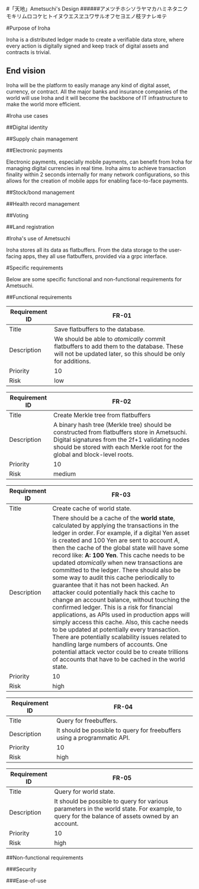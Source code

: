 #「天地」Ametsuchi's Design
######アメツチホシソラヤマカハミネタニクモキリムロコケヒトイヌウエスヱユワサルオフセヨエノ枝ヲナレヰテ


#Purpose of Iroha

Iroha is a distributed ledger made to create a verifiable data store, where every action is digitally signed and keep track of digital assets and contracts is trivial. 

## End vision

Iroha will be the platform to easily manage any kind of digital asset, currency, or contract. All the major banks and insurance companies of the world will use Iroha and it will become the backbone of IT infrastructure to make the world more efficient.

#Iroha use cases

##Digital identity

##Supply chain management

##Electronic payments

Electronic payments, especially mobile payments, can benefit from Iroha for managing digital currencies in real time. Iroha aims to achieve transaction finality within 2 seconds internally for many network configurations, so this allows for the creation of mobile apps for enabling face-to-face payments.

##Stock/bond management

##Health record management

##Voting

##Land registration


#Iroha's use of Ametsuchi

Iroha stores all its data as flatbuffers. From the data storage to the user-facing apps, they all use flatbuffers, provided via a grpc interface.

#Specific requirements

Below are some specific functional and non-functional requirements for Ametsuchi.

##Functional requirements

| Requirement ID | FR-01  |
|---|---|
|Title| Save flatbuffers to the database.|
| Description | We should be able to *atomically* commit flatbuffers to add them to the database. These will not be updated later, so this should be only for additions. |
|Priority | 10|
|Risk| low| 

| Requirement ID | FR-02  |
|---|---|
|Title| Create Merkle tree from flatbuffers |
| Description | A binary hash tree (Merkle tree) should be constructed from flatbuffers store in Ametsuchi. Digital signatures from the 2f+1 validating nodes should be stored with each Merkle root for the global and block-level roots. |
|Priority | 10|
|Risk| medium| 

| Requirement ID | FR-03  |
|---|---|
|Title| Create cache of world state. |
| Description | There should be a cache of the **world state**, calculated by applying the transactions in the ledger in order. For example, if a digital Yen asset is created and 100 Yen are sent to account *A*, then the cache of the global state will have some record like: **A: 100 Yen**. This cache needs to be updated *atomically* when new transactions are committed to the ledger. There should also be some way to audit this cache periodically to guarantee that it has not been hacked. An attacker could potentially hack this cache to change an account balance, without touching the confirmed ledger. This is a risk for financial applications, as APIs used in production apps will simply access this cache. Also, this cache needs to be updated at potentially every transaction. There are potentially scalability issues related to handling large numbers of accounts. One potential attack vector could be to create trillions of accounts that have to be cached in the world state. |
|Priority | 10|
|Risk| high | 

| Requirement ID | FR-04  |
|---|---|
|Title| Query for freebuffers. |
| Description | It should be possible to query for freebuffers using a programmatic API. |
|Priority | 10|
|Risk| high | 

| Requirement ID | FR-05  |
|---|---|
|Title| Query for world state. |
| Description | It should be possible to query for various parameters in the world state. For example, to query for the balance of assets owned by an account. |
|Priority | 10|
|Risk| high | 

##Non-functional requirements


###Security

###Ease-of-use
